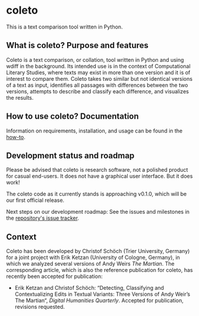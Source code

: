 # coleto

This is a text comparison tool written in Python. 

## What is coleto? Purpose and features 

Coleto is a text comparison, or collation, tool written in Python and using wdiff in the background. Its intended use is in the context of Computational Literary Studies, where texts may exist in more than one version and it is of interest to compare them. Coleto takes two similar but not identical versions of a text as input, identifies all passages with differences between the two versions, attempts to describe and classify each difference, and visualizes the results. 

## How to use coleto? Documentation

Information on requirements, installation, and usage can be found in the [how-to](https://github.com/dh-trier/coleto/blob/main/docs/HOWTO.md).

## Development status and roadmap 

Please be advised that coleto is research software, not a polished product for casual end-users. It does not have a graphical user interface. But it does work! 

The coleto code as it currently stands is approaching v0.1.0, which will be our first official release. 

Next steps on our development roadmap: See the issues and milestones in the [repository's issue tracker](https://github.com/dh-trier/coleto/issues). 

## Context 

Coleto has been developed by Christof Schöch (Trier University, Germany) for a joint project with Erik Ketzan (University of Cologne, Germany), in which we analyzed several versions of Andy Weirs _The Martian_. The corresponding article, which is also the reference publication for coleto, has recently been accepted for publication: 

* Erik Ketzan and Christof Schöch: “Detecting, Classifying and Contextualizing Edits in Textual Variants: Three Versions of Andy Weir’s The Martian“, _Digital Humanities Quarterly_. Accepted for publication, revisions requested.
